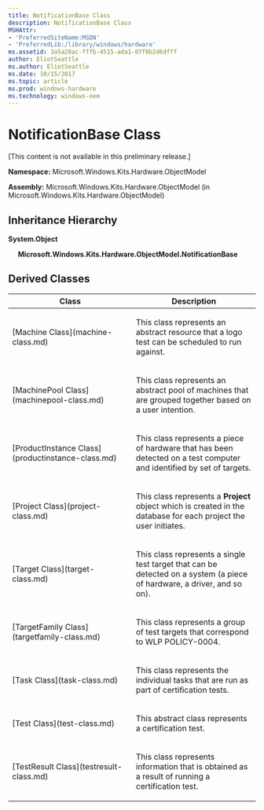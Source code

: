 ```yaml
---
title: NotificationBase Class
description: NotificationBase Class
MSHAttr:
- 'PreferredSiteName:MSDN'
- 'PreferredLib:/library/windows/hardware'
ms.assetid: 3a5a28ac-fffb-4515-ada1-07f8b2d6dfff
author: EliotSeattle
ms.author: EliotSeattle
ms.date: 10/15/2017
ms.topic: article
ms.prod: windows-hardware
ms.technology: windows-oem
---
```


# NotificationBase Class


\[This content is not available in this preliminary release.\]

**Namespace:** Microsoft.Windows.Kits.Hardware.ObjectModel

**Assembly:** Microsoft.Windows.Kits.Hardware.ObjectModel (in Microsoft.Windows.Kits.Hardware.ObjectModel)

## <span id="Inheritance_Hierarchy"></span><span id="inheritance_hierarchy"></span><span id="INHERITANCE_HIERARCHY"></span>Inheritance Hierarchy


**System.Object**

     **Microsoft.Windows.Kits.Hardware.ObjectModel.NotificationBase**

## <span id="Derived_Classes"></span><span id="derived_classes"></span><span id="DERIVED_CLASSES"></span>Derived Classes


<table>
<colgroup>
<col width="50%" />
<col width="50%" />
</colgroup>
<thead>
<tr class="header">
<th>Class</th>
<th>Description</th>
</tr>
</thead>
<tbody>
<tr class="odd">
<td><p>[Machine Class](machine-class.md)</p></td>
<td><p>This class represents an abstract resource that a logo test can be scheduled to run against.</p></td>
</tr>
<tr class="even">
<td><p>[MachinePool Class](machinepool-class.md)</p></td>
<td><p>This class represents an abstract pool of machines that are grouped together based on a user intention.</p></td>
</tr>
<tr class="odd">
<td><p>[ProductInstance Class](productinstance-class.md)</p></td>
<td><p>This class represents a piece of hardware that has been detected on a test computer and identified by set of targets.</p></td>
</tr>
<tr class="even">
<td><p>[Project Class](project-class.md)</p></td>
<td><p>This class represents a <strong>Project</strong> object which is created in the database for each project the user initiates.</p></td>
</tr>
<tr class="odd">
<td><p>[Target Class](target-class.md)</p></td>
<td><p>This class represents a single test target that can be detected on a system (a piece of hardware, a driver, and so on).</p></td>
</tr>
<tr class="even">
<td><p>[TargetFamily Class](targetfamily-class.md)</p></td>
<td><p>This class represents a group of test targets that correspond to WLP POLICY-0004.</p></td>
</tr>
<tr class="odd">
<td><p>[Task Class](task-class.md)</p></td>
<td><p>This class represents the individual tasks that are run as part of certification tests.</p></td>
</tr>
<tr class="even">
<td><p>[Test Class](test-class.md)</p></td>
<td><p>This abstract class represents a certification test.</p></td>
</tr>
<tr class="odd">
<td><p>[TestResult Class](testresult-class.md)</p></td>
<td><p>This class represents information that is obtained as a result of running a certification test.</p></td>
</tr>
</tbody>
</table>

 

 

 






